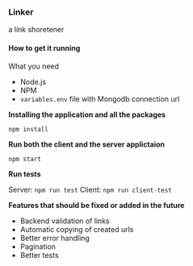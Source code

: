 ### **Linker**

a link shoretener

#### **How to get it running**

What you need

* Node.js
* NPM
* `variables.env` file with Mongodb connection url

**Installing the application and all the packages**

`npm install`

**Run both the client and the server applictaion**

`npm start`

**Run tests**

Server: `npm run test`
Client: `npm run client-test`

**Features that should be fixed or added in the future**

* Backend validation of links
* Automatic copying of created urls
* Better error handling
* Pagination
* Better tests

